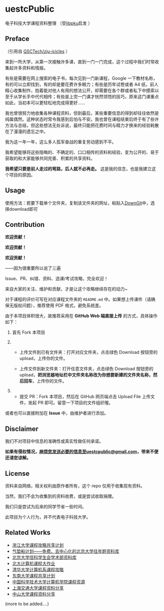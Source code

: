 # uestcPublic

电子科技大学课程资料整理
（受[libpku](https://github.com/lib-pku/libpku)启发  ）

## Preface

（引用自 [QSCTech/zju-icicles](https://github.com/QSCTech/zju-icicles) ）

来到一所大学，从第一次接触许多课，直到一门一门完成，这个过程中我们时常收集起许多资料和情报。

有些是需要在网上搜索的电子书，每次见到一门新课程，Google 一下教材名称，有的可以立即找到，有的却是要花费许多眼力；有些是历年试卷或者 A4 纸，前人精心收集制作，抱着能对他人有用的想法公开，却需要在各个群或者私下中摸索以至于从学长手中代代相传；有些是上完一门课才恍然领悟的技巧，原来这门课重点如此，当初本可以更轻松地完成得更好……

我也曾很努力地收集各种课程资料，但到最后，某些重要信息的得到却往往依然是纯属偶然。这种状态时常令我感到后怕与不安。我也曾在课程结束后终于有了些许方法与总结，但这些想法无处诉说，最终只能把花费时间与精力才换来的经验耗散在了漫漫的遗忘之中。

我为这一年一年，这么多人孤军奋战的重复劳动感到不平。

我希望能够将这些隐晦的、不确定的、口口相传的资料和经验，变为公开的、易于获取的和大家能够共同完善、积累的共享资料。

**我希望只要是前人走过的弯路，后人就不必再走。** 这是我的信念，也是我建立这个项目的原因。

## Usage

使用方法：若要下载单个文件夹，复制该文件夹的网址，粘贴入[DownGit](https://minhaskamal.github.io/DownGit/#/home)中，选择download即可

## Contribution

**欢迎贡献！**

**欢迎贡献！**

**欢迎贡献！**

——因为很重要所以说了三遍

Issue、PR、纠错、资料、选课/考试攻略，完全欢迎！

来自大家的关注、维护和贡献，才是让这个攻略继续存在的动力~

对于课程的评价可写在对应课程文件夹的 `README.md` 中。如果想上传课件（请确保无版权问题），推荐使用 PDF 格式，避免系统差。

由于本项目体积很大，故推荐采用在 **GitHub Web 端直接上传** 的方式，具体操作如下：

1. 首先 Fork 本项目

2. - 上传文件到已有文件夹：打开对应文件夹，点击绿色 Download 按钮旁的 upload，上传你的文件。

   - 上传文件到新文件夹：打开任意文件夹，点击绿色 Download 按钮旁的 upload，**把浏览器地址栏中文件夹名称改为你想要新建的文件夹名称，然后回车**，上传你的文件。

3. - 提交 PR：Fork 本项目，然后在 GitHub 网页端点击 Upload File 上传文件，发起 PR 即可。留意一下项目的文件组织喔。

或者也可以直接附加在 **Issue** 中，由维护者进行添加。

## Disclaimer

我们不对项目中信息的准确性或真实性做任何承诺。

**如果有侵权情况，麻烦您发送必要的信息至uestcpublic@gmail.com，带来不便还请您谅解。**

## License

资料来自网络，相关权利由原作者所有，这个 repo 仅用于收集现有资料。

当然，我们不会为收集到的资料收费，或是尝试收取捐赠。

我们只是尝试为后来的同学节省一些时间。

此项目为个人行为，并不代表电子科技大学。

## Related Works

- [浙江大学课程攻略共享计划](https://github.com/QSCTech/zju-icicles)
- [气垫船计划——免费、去中心化的北京大学往年题资料库](https://github.com/martinwu42/project-hover)
- [北京大学信科学生会学术部资料库](https://github.com/EECS-PKU-XSB/Shared-learning-materials)
- [北大计算机课程大作业](https://github.com/tongtzeho/PKUCourse)
- [清华大学计算机系课程攻略](https://github.com/PKUanonym/REKCARC-TSC-UHT)
- [东南大学课程共享计划](https://github.com/zjdx1998/seucourseshare)
- [中国科学技术大学计算机学院课程资源](https://github.com/USTC-Resource/USTC-Course)
- [上海交通大学课程资料分享](https://github.com/CoolPhilChen/SJTU-Courses/)
- [中山大学课程资料分享](https://github.com/sysuexam/SYSU-Exam)

(more to be added....)
